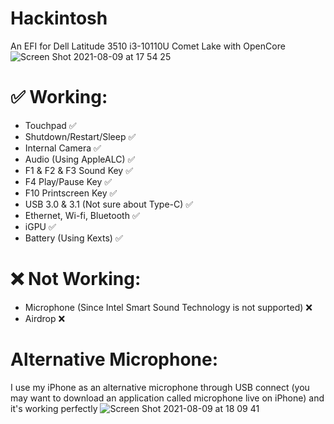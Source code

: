 # Hackintosh
An EFI for Dell Latitude 3510 i3-10110U Comet Lake with OpenCore
![Screen Shot 2021-08-09 at 17 54 25](https://user-images.githubusercontent.com/26887540/128696055-15f32a4e-9acc-4e9e-946f-fbc0496f7221.png)
# ✅ Working:
- Touchpad ✅
- Shutdown/Restart/Sleep ✅
- Internal Camera ✅
- Audio (Using AppleALC) ✅
- F1 & F2 & F3 Sound Key ✅
- F4 Play/Pause Key ✅
- F10 Printscreen Key ✅
- USB 3.0 & 3.1 (Not sure about Type-C) ✅
- Ethernet, Wi-fi, Bluetooth ✅
- iGPU ✅
- Battery (Using Kexts) ✅
# ❌ Not Working:
- Microphone (Since Intel Smart Sound Technology is not supported) ❌
- Airdrop ❌
# Alternative Microphone:
I use my iPhone as an alternative microphone through USB connect (you may want to download an application called microphone live on iPhone) and it's working perfectly
![Screen Shot 2021-08-09 at 18 09 41](https://user-images.githubusercontent.com/26887540/128697598-d0143706-7fd3-4896-9206-d2ed9e6657ff.png)

